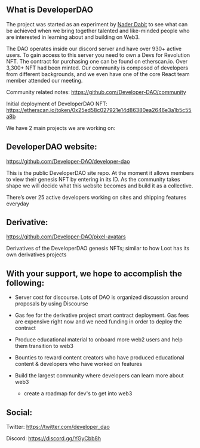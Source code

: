 ## What is DeveloperDAO

The project was started as an experiment by [Nader Dabit](twitter.com/dabit3) to
see what can be achieved when we bring together talented and like-minded people
who are interested in learning about and building on Web3.

The DAO operates inside our discord server and have over 930+ active users. To
gain access to this server you need to own a Devs for Revolution NFT. The
contract for purchasing one can be found on etherscan.io. Over 3,300+ NFT had
been minted. Our community is composed of developers from different backgrounds,
and we even have one of the core React team member attended our meeting.

Community related notes: https://github.com/Developer-DAO/community

Initial deployment of DeveloperDAO NFT:
https://etherscan.io/token/0x25ed58c027921e14d86380ea2646e3a1b5c55a8b

We have 2 main projects we are working on:

## DeveloperDAO website:

https://github.com/Developer-DAO/developer-dao

This is the public DeveloperDAO site repo. At the moment it allows members to
view their genesis NFT by entering in its ID. As the community takes shape we
will decide what this website becomes and build it as a collective.

There’s over 25 active developers working on sites and shipping features
everyday

## Derivative:

https://github.com/Developer-DAO/pixel-avatars

Derivatives of the DeveloperDAO genesis NFTs; similar to how Loot has its own
derivatives projects

## With your support, we hope to accomplish the following:

- Server cost for discourse. Lots of DAO is organized discussion around
  proposals by using Discourse

- Gas fee for the derivative project smart contract deployment. Gas fees are
  expensive right now and we need funding in order to deploy the contract

- Produce educational material to onboard more web2 users and help them
  transition to web3

- Bounties to reward content creators who have produced educational content &
  developers who have worked on features

- Build the largest community where developers can learn more about web3
  - create a roadmap for dev's to get into web3

## Social:

Twitter: https://twitter.com/developer_dao

Discord: https://discord.gg/YGyCbb8h
